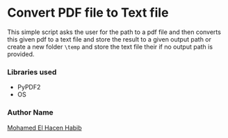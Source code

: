 # Convert PDF file to Text file
This simple script asks the user for the path to a pdf file and then converts this given pdf to
a text file and store the result to a given output path or create a new folder `\temp` 
and store the text file their if no output path is provided.

### Libraries used 
- PyPDF2
- OS

### Author Name
[Mohamed El Hacen Habib](https://github.com/mohamedelhacen)

